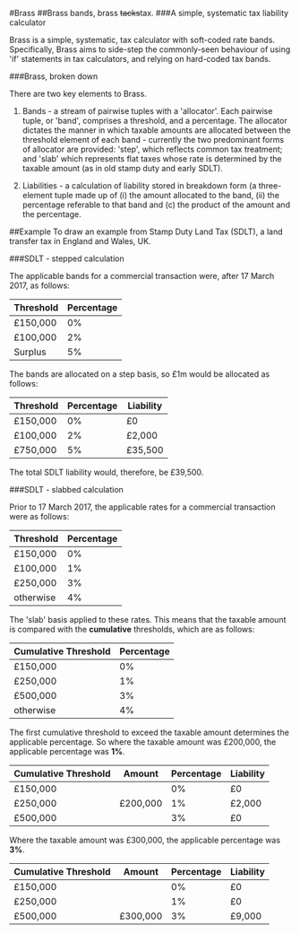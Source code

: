 #Brass
##Brass bands, brass ~~tacks~~tax.
###A simple, systematic tax liability calculator

Brass is a simple, systematic, tax calculator with soft-coded rate bands.  Specifically, Brass aims to side-step the commonly-seen behaviour of using 'if' statements in tax calculators, and relying on hard-coded tax bands. 

###Brass, broken down

There are two key elements to Brass.

1) Bands - a stream of pairwise tuples with a 'allocator'. Each pairwise tuple, or 'band', comprises a threshold, and a percentage. The allocator dictates the manner in which taxable amounts are allocated between the threshold element of each band - currently the two predominant forms of allocator are provided: 'step', which reflects common tax treatment; and 'slab' which represents flat taxes whose rate is determined by the taxable amount (as in old stamp duty and early SDLT).

2) Liabilities - a calculation of liability stored in breakdown form (a three-element tuple made up of (i) the amount allocated to the band, (ii) the percentage referable to that band and (c) the product of the amount and the percentage.

##Example
To draw an example from Stamp Duty Land Tax (SDLT), a land transfer tax in England and Wales, UK. 

###SDLT - stepped calculation

The applicable bands for a commercial transaction were, after 17 March 2017, as follows:

| Threshold | Percentage |
|-----------|------------|
| £150,000  | 0%         |
| £100,000  | 2%         |
| Surplus   | 5%         |


The bands are allocated on a step basis, so £1m would be allocated as follows:

| Threshold | Percentage | Liability |
|-----------|------------|-----------|
| £150,000  | 0%         | £0        |
| £100,000  | 2%         | £2,000    |
| £750,000  | 5%         | £35,500   |


The total SDLT liability would, therefore, be £39,500.

###SDLT - slabbed calculation

Prior to 17 March 2017, the applicable rates for a commercial transaction were as follows:

| Threshold | Percentage |
|-----------|------------|
| £150,000  | 0%         |
| £100,000  | 1%         |
| £250,000  | 3%         |
| otherwise | 4%         |

The 'slab' basis applied to these rates. This means that the taxable amount is compared with the __cumulative__ thresholds, which are as follows:

| Cumulative Threshold | Percentage |
|----------------------|------------|
| £150,000             | 0%         |
| £250,000             | 1%         |
| £500,000             | 3%         |
| otherwise            | 4%         |

The first cumulative threshold to exceed the taxable amount determines the applicable percentage.  So where the taxable amount was £200,000, the applicable percentage was **1%**.

| Cumulative Threshold | Amount   | Percentage | Liability |
|----------------------|----------|------------|-----------|
| £150,000             |          | 0%         | £0        |
| £250,000             | £200,000 | 1%         | £2,000    |
| £500,000             |          | 3%         | £0        |

Where the taxable amount was £300,000, the applicable percentage was **3%**.

| Cumulative Threshold | Amount   | Percentage | Liability |
|----------------------|----------|------------|-----------|
| £150,000             |          | 0%         | £0        |
| £250,000             |          | 1%         | £0        |
| £500,000             | £300,000 | 3%         | £9,000    |

